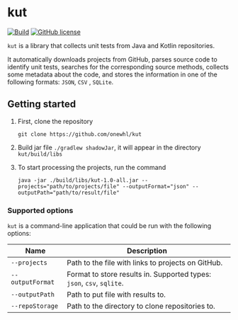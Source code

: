 # kut

[![Build](https://github.com/onewhl/kut/actions/workflows/gradle-build.yml/badge.svg?branch=main)](https://github.com/onewhl/kut/actions/workflows/gradle-build.yml)
[![GitHub license](https://img.shields.io/badge/license-Apache%20License%202.0-blue.svg?style=flat)](https://www.apache.org/licenses/LICENSE-2.0)

```kut``` is a library that collects unit tests from Java and Kotlin repositories.

It automatically downloads projects from GitHub, parses source code to identify unit tests, searches for the
corresponding source methods, collects some metadata about the code, and stores the information in one of the following
formats: ```JSON```, ```CSV```
, ```SQLite```.

## Getting started

1. First, clone the repository

   ```git clone https://github.com/onewhl/kut```


2. Build jar file ```./gradlew shadowJar```, it will appear in the directory ```kut/build/libs```


3. To start processing the projects, run the command

   ```java -jar ./build/libs/kut-1.0-all.jar --projects="path/to/projects/file" --outputFormat="json" --outputPath="path/to/result/file"```

### Supported options

```kut``` is a command-line application that could be run with the following options:

| Name                 | Description                                                                       | 
|----------------------|-----------------------------------------------------------------------------------|
| ```--projects```     | Path to the file with links to projects on GitHub.                                |
| ```--outputFormat``` | Format to store results in. Supported types: ```json```, ```csv```, ```sqlite```. |
| ```--outputPath```   | Path to put file with results to.                                                 |
| ```--repoStorage```  | Path to the directory to clone repositories to.                                   |
